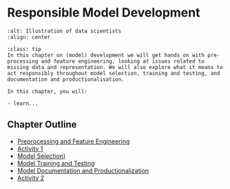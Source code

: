 # Responsible Model Development

```{image} /images/illustrations/data-science.png
:alt: Illustration of data scientists
:align: center
```

```{admonition} Summary
:class: tip
In this chapter on (model) development we will get hands on with pre-processing and feature engineering, looking at issues related to missing data and representation. We will also explore what it means to act responsibly throughout model selection, training and testing, and documentation and productionalisation.
```

```{admonition} Learning Objectives
In this chapter, you will:

- learn...
```

## Chapter Outline

- [Preprocessing and Feature Engineering](preprocessing.md)
- [Activity 1](activity1.md)
- [Model Selection)](model_selection.md)
- [Model Training and Testing](model_training.md)
- [Model Documentation and Productionalization](model_documentation.md)
- [Activity 2](activity2.md)